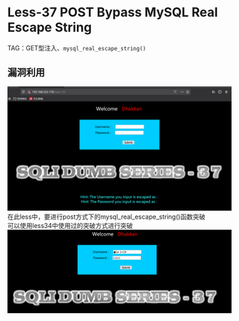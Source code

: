 # Less-37 **POST Bypass MySQL Real Escape String**
TAG：GET型注入、```mysql_real_escape_string()```
## 漏洞利用
![less37_1](images\less37_1.png)  
在此less中，要进行post方式下的mysql_real_escape_string()函数突破  
可以使用less34中使用过的突破方式进行突破  
![less37_2](images\less37_2.png)  
